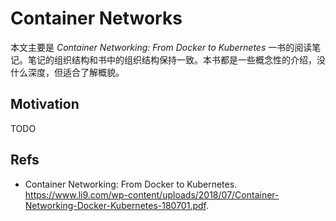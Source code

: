 # Container Networks

本文主要是 *Container Networking: From Docker to Kubernetes* 一书的阅读笔记。笔记的组织结构和书中的组织结构保持一致。本书都是一些概念性的介绍，没什么深度，但适合了解概貌。

## Motivation

TODO

## Refs

- Container Networking: From Docker to Kubernetes. https://www.li9.com/wp-content/uploads/2018/07/Container-Networking-Docker-Kubernetes-180701.pdf.